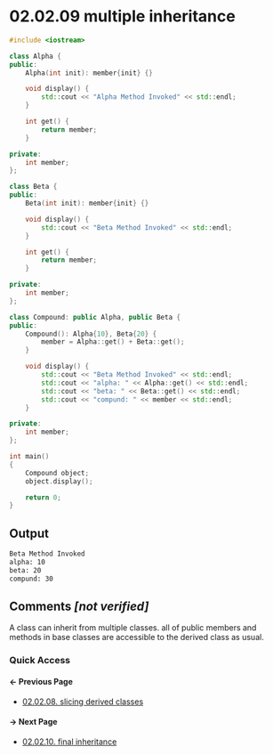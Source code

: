 # 02.02.09 multiple inheritance

```cxx
#include <iostream>

class Alpha {
public:
    Alpha(int init): member{init} {}

    void display() {
        std::cout << "Alpha Method Invoked" << std::endl;
    }

    int get() {
        return member;
    }

private:
    int member;
};

class Beta {
public:
    Beta(int init): member{init} {}

    void display() {
        std::cout << "Beta Method Invoked" << std::endl;
    }

    int get() {
        return member;
    }

private:
    int member;
};

class Compound: public Alpha, public Beta {
public:
    Compound(): Alpha{10}, Beta{20} {
        member = Alpha::get() + Beta::get();
    }

    void display() {
        std::cout << "Beta Method Invoked" << std::endl;
        std::cout << "alpha: " << Alpha::get() << std::endl;
        std::cout << "beta: " << Beta::get() << std::endl;
        std::cout << "compund: " << member << std::endl;
    }

private:
    int member;
};

int main()
{
    Compound object;
    object.display();

    return 0;
}

```

## Output

```txt
Beta Method Invoked
alpha: 10
beta: 20
compund: 30
```

## Comments *[not verified]*

A class can inherit from multiple classes. all of public members and methods in base classes are accessible to the derived class as usual.

### Quick Access

<div class="previous_page pagination">

#### &#8592; Previous Page

* [02.02.08. slicing derived classes](./../../02.object_oriented/02.inheritance/08.slicing.md)

</div>
<div class="next_page pagination">

#### &#8594; Next Page

* [02.02.10. final inheritance](./../../02.object_oriented/02.inheritance/10.final.md)

</div>
